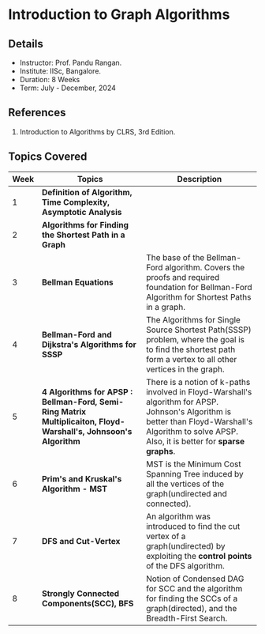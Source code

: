 # Introduction to Graph Algorithms
## Details
- Instructor: Prof. Pandu Rangan.
- Institute: IISc, Bangalore.
- Duration: 8 Weeks
- Term: July - December, 2024

## References
1. Introduction to Algorithms by CLRS, 3rd Edition.


## Topics Covered
| Week | Topics | Description |
| --- |-----|-----|
| 1| **Definition of Algorithm, Time Complexity, Asymptotic Analysis** | |
| 2| **Algorithms for Finding the Shortest Path in a Graph**| |
| 3|**Bellman Equations**| The base of the Bellman-Ford algorithm. Covers the proofs and required foundation for Bellman-Ford Algorithm for Shortest Paths in a graph.|
| 4|**Bellman-Ford and Dijkstra's Algorithms for SSSP**| The Algorithms for Single Source Shortest Path(SSSP) problem, where the goal is to find the shortest path form a vertex to all other vertices in the graph.|
| 5|**4 Algorithms for APSP : Bellman-Ford, Semi-Ring Matrix Multiplicaiton, Floyd-Warshall's, Johnsoon's Algorithm**| There is a notion of k-paths involved in Floyd-Warshall's algorithm for APSP. Johnson's Algorithm is better than Floyd-Warshall's Algorithm to solve APSP. Also, it is better for **sparse graphs**.|
| 6|**Prim's and Kruskal's Algorithm - MST**| MST is the Minimum Cost Spanning Tree induced by all the vertices of the graph(undirected and connected). |
| 7|**DFS and Cut-Vertex**| An algorithm was introduced to find the cut vertex of a graph(undirected) by exploiting the **control points** of the DFS algorithm.|
| 8|**Strongly Connected Components(SCC), BFS**| Notion of Condensed DAG for SCC and the algorithm for finding the SCCs of a graph(directed), and the Breadth-First Search. |
